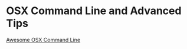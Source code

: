 # OSX Command Line and Advanced Tips

[Awesome OSX Command Line](https://github.com/herrbischoff/awesome-osx-command-line)
